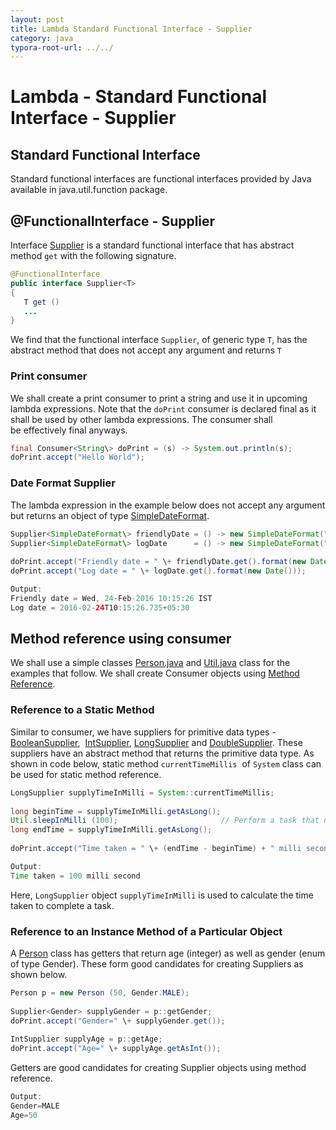 ```yaml
---
layout: post
title: Lambda Standard Functional Interface - Supplier   
category: java
typora-root-url: ../../
---
```



# Lambda - Standard Functional Interface - Supplier  

  


## Standard Functional Interface

Standard functional interfaces are functional interfaces provided by Java available in java.util.function package.  

## @FunctionalInterface - Supplier

Interface [Supplier](https://docs.oracle.com/javase/8/docs/api/java/util/function/Supplier.html) is a standard functional interface that has abstract method `get` with the following signature.  
```java
@FunctionalInterface  
public interface Supplier<T>  
{  
   T get ()  
   ...  
}
```
We find that the functional interface `Supplier`, of generic type `T`, has the abstract method that does not accept any argument and returns `T`

### Print consumer

We shall create a print consumer to print a string and use it in upcoming lambda expressions. Note that the `doPrint` consumer is declared final as it shall be used by other lambda expressions. The consumer shall be effectively final anyways.  
```java
final Consumer<String\> doPrint = (s) -> System.out.println(s);  
doPrint.accept("Hello World");
```

### Date Format Supplier

The lambda expression in the example below does not accept any argument but returns an object of type [SimpleDateFormat](https://docs.oracle.com/javase/8/docs/api/java/text/SimpleDateFormat.html).  
```java
Supplier<SimpleDateFormat\> friendlyDate = () -> new SimpleDateFormat("EEE, dd-MMM-yyyy HH:mm:ss z");  
Supplier<SimpleDateFormat\> logDate      = () -> new SimpleDateFormat("yyyy-MM-dd'T'HH:mm:ss.SSSXXX");  
  
doPrint.accept("Friendly date = " \+ friendlyDate.get().format(new Date()));  
doPrint.accept("Log date = " \+ logDate.get().format(new Date()));
```
```java
Output:  
Friendly date = Wed, 24-Feb-2016 10:15:26 IST  
Log date = 2016-02-24T10:15:26.735+05:30  

```

## Method reference using consumer

We shall use a simple classes [Person.java](https://blogs.oracle.com/brewing-tests/resource/lambda/Person.java) and [Util.java](https://blogs.oracle.com/brewing-tests/resource/lambda/Util.java) class for the examples that follow. We shall create Consumer objects using [Method Reference](https://blogs.oracle.com/brewing-tests/entry/lambda_method_reference).  

### Reference to a Static Method  

Similar to consumer, we have suppliers for primitive data types - [BooleanSupplier](https://docs.oracle.com/javase/8/docs/api/java/util/function/BooleanSupplier.html),  [IntSupplier](https://docs.oracle.com/javase/8/docs/api/java/util/function/IntSupplier.html), [LongSupplier](https://docs.oracle.com/javase/8/docs/api/java/util/function/LongSupplier.html) and [DoubleSupplier](https://docs.oracle.com/javase/8/docs/api/java/util/function/DoubleSupplier.html). These suppliers have an abstract method that returns the primitive data type. As shown in code below, static method `currentTimeMillis`  of `System` class can be used for static method reference.  
```java
LongSupplier supplyTimeInMilli = System::currentTimeMillis;  
  
long beginTime = supplyTimeInMilli.getAsLong();  
Util.sleepInMilli (100);                       // Perform a task that needs to be timed.  
long endTime = supplyTimeInMilli.getAsLong();  
  
doPrint.accept("Time taken = " \+ (endTime - beginTime) + " milli second");
```
```java
Output:  
Time taken = 100 milli second
```
Here, `LongSupplier` object `supplyTimeInMilli` is used to calculate the time taken to complete a task.  

### Reference to an Instance Method of a Particular Object  

A [Person](https://blogs.oracle.com/brewing-tests/resource/lambda/Person.java) class has getters that return age (integer) as well as gender (enum of type Gender). These form good candidates for creating Suppliers as shown below.  
```java
Person p = new Person (50, Gender.MALE);  
  
Supplier<Gender> supplyGender = p::getGender;  
doPrint.accept("Gender=" \+ supplyGender.get());  
  
IntSupplier supplyAge = p::getAge;  
doPrint.accept("Age=" \+ supplyAge.getAsInt());
```
Getters are good candidates for creating Supplier objects using method reference.  

```java
Output:  
Gender=MALE  
Age=50
```
